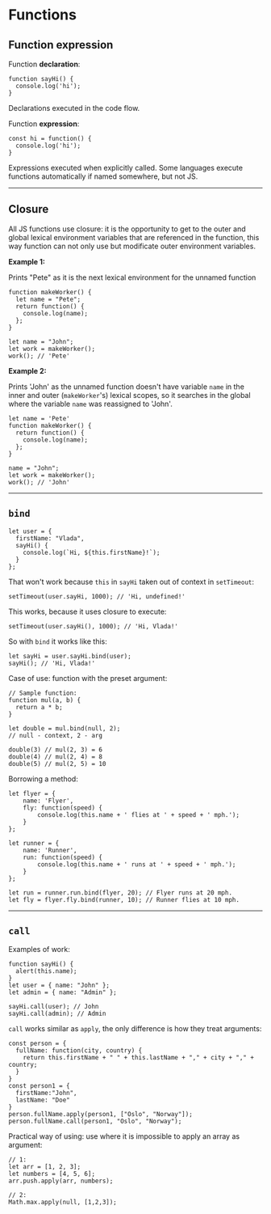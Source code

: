 # Functions

## Function expression

Function **declaration**:

```
function sayHi() {
  console.log('hi');
}
```

Declarations executed in the code flow.

Function **expression**:

```
const hi = function() {
  console.log('hi');
}
```

Expressions executed when explicitly called.
Some languages execute functions automatically if named somewhere, but not JS.

---

## Closure

All JS functions use closure: it is the opportunity to get to the outer and global lexical environment variables that are referenced in the function, this way function can not only use but modificate outer environment variables.

**Example 1:**

Prints "Pete" as it is the next lexical environment for the unnamed function

```
function makeWorker() {
  let name = "Pete";
  return function() {
    console.log(name);
  };
}

let name = "John";
let work = makeWorker();
work(); // 'Pete'
```

**Example 2:**

Prints 'John' as the unnamed function doesn't have variable `name` in the inner and outer (`makeWorker`'s) lexical scopes, so it searches in the global where the variable `name` was reassigned to 'John'.

```
let name = 'Pete'
function makeWorker() {
  return function() {
    console.log(name);
  };
}

name = "John";
let work = makeWorker();
work(); // 'John'
```

---

## `bind`

```
let user = {
  firstName: "Vlada",
  sayHi() {
    console.log(`Hi, ${this.firstName}!`);
  }
};
```

That won't work because `this` in `sayHi` taken out of context in `setTimeout`:

```
setTimeout(user.sayHi, 1000); // 'Hi, undefined!'
```

This works, because it uses closure to execute:

```
setTimeout(user.sayHi(), 1000); // 'Hi, Vlada!'
```

So with `bind` it works like this:

```
let sayHi = user.sayHi.bind(user);
sayHi(); // 'Hi, Vlada!'
```

Case of use: function with the preset argument:

```
// Sample function:
function mul(a, b) {
  return a * b;
}

let double = mul.bind(null, 2);
// null - context, 2 - arg

double(3) // mul(2, 3) = 6
double(4) // mul(2, 4) = 8
double(5) // mul(2, 5) = 10
```

Borrowing a method:

```
let flyer = {
    name: 'Flyer',
    fly: function(speed) {
        console.log(this.name + ' flies at ' + speed + ' mph.');
    }
};

let runner = {
    name: 'Runner',
    run: function(speed) {
        console.log(this.name + ' runs at ' + speed + ' mph.');
    }
};

let run = runner.run.bind(flyer, 20); // Flyer runs at 20 mph.
let fly = flyer.fly.bind(runner, 10); // Runner flies at 10 mph.
```

---

## `call`

Examples of work:

```
function sayHi() {
  alert(this.name);
}
let user = { name: "John" };
let admin = { name: "Admin" };

sayHi.call(user); // John
sayHi.call(admin); // Admin
```

`call` works similar as `apply`, the only difference is how they treat arguments:

```
const person = {
  fullName: function(city, country) {
    return this.firstName + " " + this.lastName + "," + city + "," + country;
  }
}
const person1 = {
  firstName:"John",
  lastName: "Doe"
}
person.fullName.apply(person1, ["Oslo", "Norway"]);
person.fullName.call(person1, "Oslo", "Norway");
```

Practical way of using: use where it is impossible to apply an array as argument:

```
// 1:
let arr = [1, 2, 3];
let numbers = [4, 5, 6];
arr.push.apply(arr, numbers);

// 2:
Math.max.apply(null, [1,2,3]);
```
